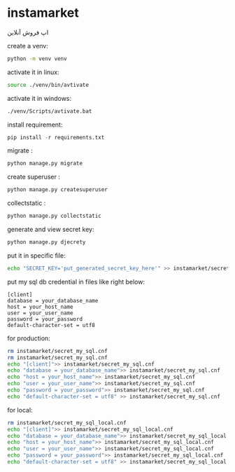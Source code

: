 # instamarket
اپ فروش آنلاین


create a venv:
```bash
python -m venv venv
```
activate it in linux:
```bash
source ./venv/bin/avtivate
```
activate it in windows:
```bash
./venv/Scripts/avtivate.bat
```
install requirement:
```python
pip install -r requirements.txt
```
migrate : 
```python
python manage.py migrate
```

create superuser : 
```python
python manage.py createsuperuser
```

collectstatic : 
```python
python manage.py collectstatic
```

generate and view secret key:
```python
python manage.py djecrety
```
put it in specific file:
```bash
echo "SECRET_KEY='put_generated_secret_key_here'" >> instamarket/secret_key.py
```


put my sql db credential in files like right below:

```
[client]
database = your_database_name
host = your_host_name
user = your_user_name
password = your_password
default-character-set = utf8
```
for production:
```bash
rm instamarket/secret_my_sql.cnf
rm instamarket/secret_my_sql.cnf
echo "[client]">> instamarket/secret_my_sql.cnf
echo "database = your_database_name">> instamarket/secret_my_sql.cnf
echo "host = your_host_name">> instamarket/secret_my_sql.cnf
echo "user = your_user_name">> instamarket/secret_my_sql.cnf
echo "password = your_password">> instamarket/secret_my_sql.cnf
echo "default-character-set = utf8" >> instamarket/secret_my_sql.cnf
```
for local:
```bash
rm instamarket/secret_my_sql_local.cnf
echo "[client]">> instamarket/secret_my_sql_local.cnf
echo "database = your_database_name">> instamarket/secret_my_sql_local.cnf
echo "host = your_host_name">> instamarket/secret_my_sql_local.cnf
echo "user = your_user_name">> instamarket/secret_my_sql_local.cnf
echo "password = your_password">> instamarket/secret_my_sql_local.cnf
echo "default-character-set = utf8" >> instamarket/secret_my_sql_local.cnf
```

